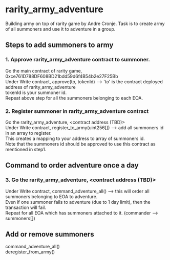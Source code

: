# rarity_army_adventure
Building army on top of rarity game by Andre Cronje.
Task is to create army of all summoners and use it to adventure in a group.

## Steps to add summoners to army
### 1. Approve rarity_army_adventure contract to summoner.  
   Go the main contract of rarity game, 0xce761D788DF608BD21bdd59d6f4B54b2e27F25Bb  
   Under Write contract, approve(to, tokenId) --> 'to' is the contract deployed address of rarity_army_adventure <yet to deploy the contract>  
                                                  tokenId is your summoner id.  
   Repeat above step for all the summoners belonging to each EOA.  

### 2. Register summoner in rarity_army_adventure contract
   Go the rarity_army_adventure, <contract address (TBD)>  
   Under Write contract, register_to_army(uint256[]) --> add all summoners id in an array to register.  
   This creates a mapping to your address to array of summoners id.  
   Note that the summoners id should be approved to use this contract as mentioned in step1.  
   
## Command to order adventure once a day
### 3. Go the rarity_army_adventure, <contract address (TBD)>
  Under Write contract, command_adventure_all() --> this will order all summoners belonging to EOA to adventure.  
  Even if one summoner fails to adventure (due to 1 day limit), then the transaction will fail.  
  Repeat for all EOA which has summoners attached to it. (commander --> summoners[])  
 
 ## Add or remove summoners
 command_adventure_all()  
 deregister_from_army()  

